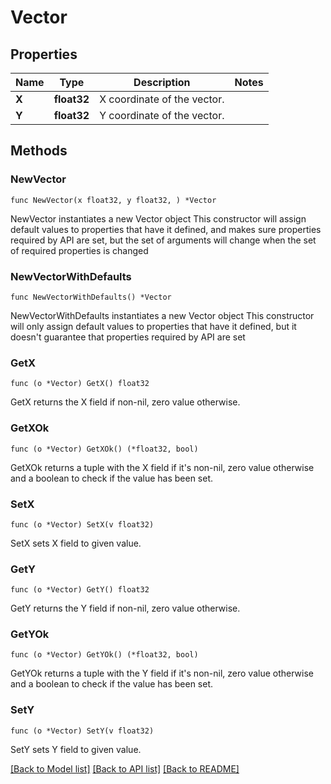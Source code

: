 # Vector

## Properties

Name | Type | Description | Notes
------------ | ------------- | ------------- | -------------
**X** | **float32** | X coordinate of the vector. | 
**Y** | **float32** | Y coordinate of the vector. | 

## Methods

### NewVector

`func NewVector(x float32, y float32, ) *Vector`

NewVector instantiates a new Vector object
This constructor will assign default values to properties that have it defined,
and makes sure properties required by API are set, but the set of arguments
will change when the set of required properties is changed

### NewVectorWithDefaults

`func NewVectorWithDefaults() *Vector`

NewVectorWithDefaults instantiates a new Vector object
This constructor will only assign default values to properties that have it defined,
but it doesn't guarantee that properties required by API are set

### GetX

`func (o *Vector) GetX() float32`

GetX returns the X field if non-nil, zero value otherwise.

### GetXOk

`func (o *Vector) GetXOk() (*float32, bool)`

GetXOk returns a tuple with the X field if it's non-nil, zero value otherwise
and a boolean to check if the value has been set.

### SetX

`func (o *Vector) SetX(v float32)`

SetX sets X field to given value.


### GetY

`func (o *Vector) GetY() float32`

GetY returns the Y field if non-nil, zero value otherwise.

### GetYOk

`func (o *Vector) GetYOk() (*float32, bool)`

GetYOk returns a tuple with the Y field if it's non-nil, zero value otherwise
and a boolean to check if the value has been set.

### SetY

`func (o *Vector) SetY(v float32)`

SetY sets Y field to given value.



[[Back to Model list]](../README.md#documentation-for-models) [[Back to API list]](../README.md#documentation-for-api-endpoints) [[Back to README]](../README.md)


